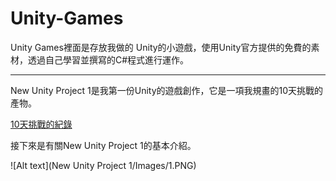 # Unity-Games

Unity Games裡面是存放我做的 Unity的小遊戲，使用Unity官方提供的免費的素材，透過自己學習並撰寫的C#程式進行運作。

*****

New Unity Project 1是我第一份Unity的遊戲創作，它是一項我規畫的10天挑戰的產物。

<a href="http://example.com">10天挑戰的紀錄</a>



接下來是有關New Unity Project 1的基本介紹。

![Alt text](New Unity Project 1/Images/1.PNG)
